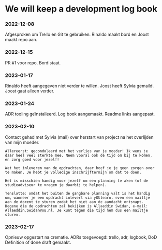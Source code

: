 # We will keep a development log book


### 2022-12-08

Afgesproken om Trello en Git te gebruiken. Rinaldo maakt bord en Joost maakt repo aan.


### 2022-12-15

PR #1 voor repo.
Bord staat.


### 2023-01-17

Rinaldo heeft aangegeven niet verder te willen. Joost heeft Sylvia gemaild. Joost gaat alleen verder.


### 2023-01-24

ADR tooling geïnstalleerd. 
Log book aangemaakt. 
Readme links aangepast.


### 2023-02-10

Contact gehad met Sylvia (mail) over herstart van project na het overlijden van mijn moeder.

    Allereerst: gecondoleerd met het verlies van je moeder! Ik wens je daar heel veel sterkte mee. Neem vooral ook de tijd om bij te komen, en zorg goed voor jezelf!
    
    Wat het inleveren van de opdrachten, daar hoef je je geen zorgen over te maken. Je hebt je volledige inschrijftermijn om dat te doen.
    
    Het is misschien handig voor jezelf om een planning te aken (of de studieadviseur te vragen je daarbij te helpen).
    
    Tenslotte: omdat het buiten de gangbare planning valt is het handig om, wanneer je een opdracht inlevert via yOUlearn, even een mailtje aan de docent te sturen zodat het niet aan de aandacht ontsnapt.
    Degene die de opdrachten zal bekijken is Allaeddin Swidan, e-mail: Allaeddin.Swidan@ou.nl. Je kunt tegen die tijd hem dus een mailtje sturen.


### 2023-02-17

Opnieuw opgestart na crematie.
ADRs toegevoegd: trello, adr, logbook, DoD
Definition of done draft gemaakt.
